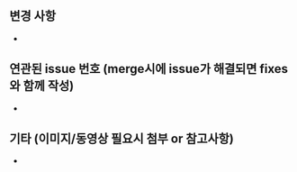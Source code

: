 ## 변경 사항
- 

## 연관된 issue 번호 (merge시에 issue가 해결되면 fixes와 함께 작성)
- 

## 기타 (이미지/동영상 필요시 첨부 or 참고사항)
- 
